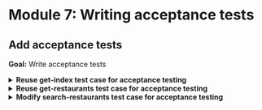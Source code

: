 # Module 7: Writing acceptance tests

## Add acceptance tests

**Goal:** Write acceptance tests

<details>
<summary><b>Reuse get-index test case for acceptance testing</b></summary><p>

1. In the `tests/steps/when.js`, we need to add new functions to invoke functions remotely via API Gateway. **Replace** `tests/steps/when.js` with the following

```javascript
const APP_ROOT = '../../'
const _ = require('lodash')
const aws4 = require('aws4')
const URL = require('url')
const http = require('superagent-promise')(require('superagent'), Promise)
const mode = process.env.TEST_MODE

const respondFrom = async (httpRes) => {
  const contentType = _.get(httpRes, 'headers.content-type', 'application/json')
  const body = 
    contentType === 'application/json'
      ? httpRes.body
      : httpRes.text

  return { 
    statusCode: httpRes.status,
    body: body,
    headers: httpRes.headers
  }
}

const signHttpRequest = (url, httpReq) => {
  const urlData = URL.parse(url)
  const opts = {
    host: urlData.hostname, 
    path: urlData.pathname
  }

  aws4.sign(opts)

  httpReq
    .set('Host', opts.headers['Host'])
    .set('X-Amz-Date', opts.headers['X-Amz-Date'])
    .set('Authorization', opts.headers['Authorization'])

  if (opts.headers['X-Amz-Security-Token']) {
    httpReq.set('X-Amz-Security-Token', opts.headers['X-Amz-Security-Token'])
  }
}

const viaHttp = async (relPath, method, opts) => {
  const root = process.env.TEST_ROOT
  const url = `${root}/${relPath}`
  console.log(`invoking via HTTP ${method} ${url}`)

  try {
    const httpReq = http(method, url)

    const body = _.get(opts, "body")
    if (body) {      
      httpReq.send(body)
    }

    if (_.get(opts, "iam_auth", false) === true) {
      signHttpRequest(url, httpReq)
    }

    const authHeader = _.get(opts, "auth")
    if (authHeader) {
      httpReq.set('Authorization', authHeader)
    }

    const res = await httpReq
    return respondFrom(res)
  } catch (err) {
    if (err.status) {
      return {
        statusCode: err.status,
        headers: err.response.headers
      }
    } else {
      throw err
    }
  }
}

const viaHandler = async (event, functionName) => {
  const handler = require(`${APP_ROOT}/functions/${functionName}`).handler

  const context = {}
  const response = await handler(event, context)
  const contentType = _.get(response, 'headers.Content-Type', 'application/json');
  if (response.body && contentType === 'application/json') {
    response.body = JSON.parse(response.body);
  }
  return response
}

const we_invoke_get_index = () => viaHandler({}, 'get-index')

const we_invoke_get_restaurants = () => viaHandler({}, 'get-restaurants')

const we_invoke_search_restaurants = theme => {
  let event = {
    body: JSON.stringify({ theme })
  }
  return viaHandler(event, 'search-restaurants')
}

module.exports = {
  we_invoke_get_index,
  we_invoke_get_restaurants,
  we_invoke_search_restaurants
}
```

2. Staying in the `tests/steps/when.js` file, **replace** the `we_invoke_get_index` function with the following (which toggles between invoking function locally and remotely based on the `mode` variable).

```javascript
const we_invoke_get_index = async () => {
  const res = 
    mode === 'handler' 
      ? await viaHandler({}, 'get-index')
      : await viaHttp('', 'GET')

  return res
}
```

3. Open `tests/steps/init.js` and add a new `TEST_ROOT` environment variable (to the `init` function), using the API Gateway endpoint you have deployed.

Your `init` function should look like this (**remember to replace the URLs with your deployed URL and the restaurants table name**)

```javascript
const init = async () => {
  if (initialized) {
    return
  }

  process.env.TEST_ROOT = "https://xxx.execute-api.eu-central-1.amazonaws.com/dev"
  process.env.restaurants_api = "https://xxx.execute-api.eu-central-1.amazonaws.com/dev/restaurants"
  process.env.restaurants_table = "<replace with your table>"
  process.env.AWS_REGION = "eu-central-1"
  
  const { credentials } = await promisify(awscred.load)()
  
  process.env.AWS_ACCESS_KEY_ID     = credentials.accessKeyId
  process.env.AWS_SECRET_ACCESS_KEY = credentials.secretAccessKey

  if (credentials.sessionToken) {
    process.env.AWS_SESSION_TOKEN = credentials.sessionToken
  }

  console.log('AWS credential loaded')

  initialized = true
}
```

4. Open the `package.json` file at the project root, **add** `TEST_MODE` to integration test script, and add an acceptance test script

```json
"scripts": {
  "test": "TEST_MODE=handler mocha tests/test_cases --reporter spec --timeout 5000",
  "acceptance": "TEST_MODE=http mocha tests/test_cases --reporter spec --timeout 10000"
},
```

5. Run the acceptance test

`npm run acceptance`

and see that the `get-index` function is failing

```
  When we invoke the GET / endpoint
AWS credential loaded
invoking via HTTP GET https://exun14zd2h.execute-api.eu-central-1.amazonaws.com/dev/
    1) Should return the index page with 8 restaurants

  1) When we invoke the GET / endpoint
       Should return the index page with 8 restaurants:
     AssertionError: expected undefined to equal 'text/html; charset=UTF-8'
      at Context.it (tests/test_cases/get-index.js:13:44)
      at <anonymous>
      at process._tickCallback (internal/process/next_tick.js:188:7)
```

This is because the HTTP client `superagent` lower-cases the `Content-Type` automatically.

6. Modify `tests/test_cases/get-index.js` to look for `content-type` instead of `Content-Type`

```javascript
expect(res.headers['content-type']).to.equal('text/html; charset=UTF-8')
```

7. Modify `functions/get-index.js` to return `content-type` header instead of `Content-Type`

```javascript
const response = {
  statusCode: 200,
  headers: {
    'content-type': 'text/html; charset=UTF-8'
  },
  body: html
}
```

8. Modify `tests/steps/when.js` to look for `content-type` instead of `Content-Type`

```javascript
const viaHandler = async (event, functionName) => {
  const handler = require(`${APP_ROOT}/functions/${functionName}`).handler
  console.log(`invoking via handler function ${functionName}`)

  const context = {}
  const response = await handler(event, context)
  const contentType = _.get(response, 'headers.content-type', 'application/json');
  if (response.body && contentType === 'application/json') {
    response.body = JSON.parse(response.body);
  }
  return response
}
```

9. Re-run the acceptance test

`npm run acceptance`

and see that the `get-index` function is now passing

```
  When we invoke the GET / endpoint
AWS credential loaded
invoking via HTTP GET https://sr73zpk0el.execute-api.eu-central-1.amazonaws.com/dev/
    ✓ Should return the index page with 8 restaurants (658ms)
```

</p></details>

<details>
<summary><b>Reuse get-restaurants test case for acceptance testing</b></summary><p>

1. Open `tests/steps/when.js` and **replace** the `we_invoke_get_restaurants` function so we can toggle between invoking function locally and remotely

```javascript
const we_invoke_get_restaurants = async () => {
  const res =
    mode === 'handler' 
      ? await viaHandler({}, 'get-restaurants')
      : await viaHttp('restaurants', 'GET', { iam_auth: true })

  return res
}
```

2. Re-run the acceptance test

`npm run acceptance`

and see that both `get-index` and `get-restaurants` tests are passing

```
  When we invoke the GET / endpoint
AWS credential loaded
invoking via HTTP GET https://exun14zd2h.execute-api.eu-central-1.amazonaws.com/dev/
    ✓ Should return the index page with 8 restaurants (632ms)

  When we invoke the GET /restaurants endpoint
invoking via HTTP GET https://exun14zd2h.execute-api.eu-central-1.amazonaws.com/dev/restaurants
    ✓ Should return an array of 8 restaurants (380ms)
```

</p></details>

<details>
<summary><b>Modify search-restaurants test case for acceptance testing</b></summary><p>

1. Open `tests/steps/when.js` and **replace** the `we_invoke_search_restaurants` function with the following so we can toggle between invoking function locally and remotely

```javascript
const we_invoke_search_restaurants = theme => {
  let event = {
    body: JSON.stringify({ theme })
  }
  
  const res = 
    mode === 'handler'
      ? viaHandler(event, 'search-restaurants')
      : viaHttp('restaurants/search', 'POST', event)

  return res
}
```

2. Re-run the acceptance tests

`npm run acceptance`

and see that all 3 tests are passing

```
  When we invoke the GET / endpoint
AWS credential loaded
invoking via HTTP GET https://sr73zpk0el.execute-api.eu-central-1.amazonaws.com/dev/
    ✓ Should return the index page with 8 restaurants (1196ms)

  When we invoke the GET /restaurants endpoint
invoking via HTTP GET https://sr73zpk0el.execute-api.eu-central-1.amazonaws.com/dev/restaurants
    ✓ Should return an array of 8 restaurants (394ms)

  When we invoke the POST /restaurants/search endpoint with theme 'cartoon'
invoking via HTTP POST https://sr73zpk0el.execute-api.eu-central-1.amazonaws.com/dev/restaurants/search
    ✓ Should return an array of 4 restaurants (2138ms)


  3 passing (4s)
```

3. Re-run the **integration tests**

`npm run test`

and check that all 3 tests are still passing as well

```
  When we invoke the GET / endpoint
AWS credential loaded
loading index.html...
loaded
    ✓ Should return the index page with 8 restaurants (740ms)

  When we invoke the GET /restaurants endpoint
    ✓ Should return an array of 8 restaurants (1269ms)

  When we invoke the POST /restaurants/search endpoint with theme 'cartoon'
    ✓ Should return an array of 4 restaurants (253ms)


  3 passing (2s)
```

</p></details>